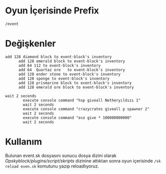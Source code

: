 # Oyun İçerisinde Prefix
`/event`

# Değişkenler 

  ```shell
add 128 diamond block to event-block's inventory      
		add 128 emerald block to event-block's inventory      
		add 64 112 to event-block's inventory      
		add 64  Quartaz ore   to event-block's inventory      
		add 128 ender stone to event-block's inventory      
		add 128 sponge to event-block's inventory
		add 128 prismarine block to event-block's inventory
		add 128 emerald ore block to event-block's inventory
```
```shell
wait 2 seconds
		execute console command "hsp giveall Netheryıldızı 1"
		wait 2 seconds
		execute console command "crazycrates giveall p spawner 2"
		wait 2 seconds
		execute console command "eco give * 100000000000"
		wait 2 seconds
```

# Kullanım
Bulunan event.sk dosyasını sunucu dosya dizini olarak *Opskyblock/plugins/script/skripts* dizinine attıktan sonra
oyun içerisinde `/sk reload even.sk` komutunu yazıp reloadlıyoruz. 
